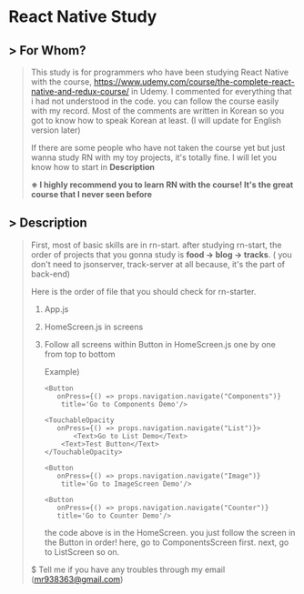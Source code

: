 # React Native Study

## > For Whom?

> This study is for programmers who have been studying React Native with the course, https://www.udemy.com/course/the-complete-react-native-and-redux-course/ in Udemy. I commented for everything that i had not understood in the code.  you can follow the course easily with my record. Most of the comments are written in Korean so you got to know how to speak Korean at least. (I will update for English version later)
>
>  
>
> If there are some people who have not taken the course yet but just wanna study RN with my toy projects, it's totally fine. I will let you know how to start in **Description**
>
> **※ I highly recommend you to learn RN with the course! It's the great course that I never seen before**



## > Description

> First, most of basic skills are in rn-start. after studying rn-start, the order of projects that you gonna study is **food -> blog -> tracks**. ( you don't need to jsonserver, track-server at all because, it's the part of back-end)
>
>  
>
> Here is the order of file that you should check for rn-starter.
>
> 1. App.js
>
> 2. HomeScreen.js in screens
>
> 3. Follow all screens within Button in HomeScreen.js one by one from top to bottom
>
>    Example) 
>
>    ```
>    <Button 
>     	onPress={() => props.navigation.navigate("Components")}
>        title='Go to Components Demo'/>
>    
>    <TouchableOpacity
>    	onPress={() => props.navigation.navigate("List")}>
>       	<Text>Go to List Demo</Text>
>        <Text>Test Button</Text>
>    </TouchableOpacity>
>    
>    <Button 
>    	onPress={() => props.navigation.navigate("Image")}
>        title='Go to ImageScreen Demo'/>
>    
>    <Button 
>    	onPress={() => props.navigation.navigate("Counter")}
>    	title='Go to Counter Demo'/>
>    
>    ```
>
>    the code above is in the HomeScreen. you just follow the screen in the Button in order! here, go to ComponentsScreen first. next, go to ListScreen so on. 
>
>  
>
> $ Tell me if you have any troubles through my email (mr938363@gmail.com)
